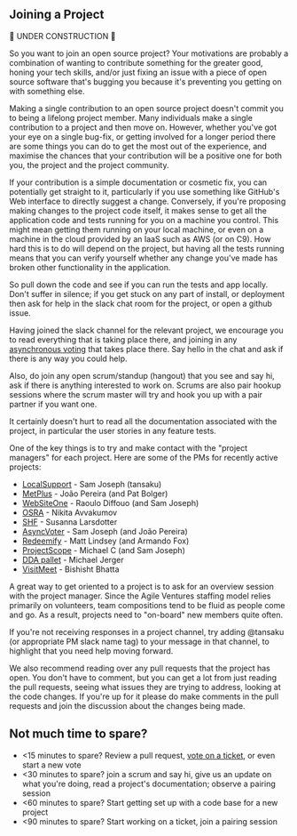 Joining a Project
-----------------

:construction: UNDER CONSTRUCTION :construction:

So you want to join an open source project?  Your motivations are probably a combination of wanting to contribute something for the greater good, honing your tech skills, and/or just fixing an issue with a piece of open source software that's bugging you because it's preventing you getting on with something else.

Making a single contribution to an open source project doesn't commit you to being a lifelong project member.  Many individuals make a single contribution to a project and then move on.   However, whether you've got your eye on a single bug-fix, or getting involved for a longer period there are some things you can do to get the most out of the experience, and maximise the chances that your contribution will be a positive one for both you, the project and the project community.

If your contribution is a simple documentation or cosmetic fix, you can potentially get straight to it, particularly if you use something like GitHub's Web interface to directly suggest a change.  Conversely, if you're proposing making changes to the project code itself, it makes sense to get all the application code and tests running for you on a machine you control.  This might mean getting them running on your local machine, or even on a machine in the cloud provided by an IaaS such as AWS (or on C9).  How hard this is to do will depend on the project, but having all the tests running means that you can verify yourself whether any change you've made has broken other functionality in the application.

So pull down the code and see if you can run the tests and app locally.  Don't suffer in silence; if you get stuck on any part of install, or deployment then ask for help in the slack chat room for the project, or open a github issue.

Having joined the slack channel for the relevant project, we encourage you to read everything that is taking place there, and joining in any [asynchronous voting](https://github.com/AgileVentures/AgileVentures/blob/master/ASYNC_VOTING.md) that takes place there.  Say hello in the chat and ask if there is any way you could help.

Also, do join any open scrum/standup (hangout) that you see and say hi, ask if there is anything interested to work on.  Scrums are also pair hookup sessions where the scrum master will try and hook you up with a pair partner if you want one.

It certainly doesn't hurt to read all the documentation associated with the project, in particular the user stories in any feature tests.  

One of the key things is to try and make contact with the "project managers" for each project.  Here are some of the PMs for recently active projects:

* [LocalSupport](https://agileventures.slack.com/messages/localsupport/) - Sam Joseph (tansaku)
* [MetPlus](https://agileventures.slack.com/messages/metplus/) - João Pereira (and Pat Bolger)
* [WebSiteOne](https://agileventures.slack.com/messages/websiteone/) - Raoulo Diffouo (and Sam Joseph)
* [OSRA](https://agileventures.slack.com/messages/osra/) - Nikita Avvakumov
* [SHF](https://agileventures.slack.com/messages/shf-project/) - Susanna Larsdotter
* [AsyncVoter](https://agileventures.slack.com/messages/async_voter/) - Sam Joseph (and João Pereira)
* [Redeemify](https://agileventures.slack.com/messages/redeemify/) - Matt Lindsey (and Armando Fox)
* [ProjectScope](https://agileventures.slack.com/messages/projectscope/) - Michael C (and Sam Joseph)
* [DDA pallet](https://agileventures.slack.com/messages/dda-pallet/) - Michael Jerger
* [VisitMeet](https://agileventures.slack.com/messages/visitmeet/) - Bishisht Bhatta

A great way to get oriented to a project is to ask for an overview session with the project manager.
Since the Agile Ventures staffing model relies primarily on volunteers, team compositions tend to be fluid
as people come and go.  As a result, projects need to "on-board" new members quite often.

If you're not receiving responses in a project channel, try adding @tansaku (or appropriate PM slack name tag) to your message in that channel, to highlight that you need help moving forward.

We also recommend reading over any pull requests that the project has open.  You don't have to comment, but you can get a lot from just reading the pull requests, seeing what issues they are trying to address, looking at the code changes.  If you're up for it please do make comments in the pull requests and join the discussion about the changes being made.

Not much time to spare?
----------------------

* <15 minutes to spare?  Review a pull request, [vote on a ticket](https://github.com/AgileVentures/AgileVentures/blob/master/ASYNC_VOTING.md), or even start a new vote
* <30 minutes to spare? join a scrum and say hi, give us an update on what you're doing, read a project's documentation; observe a pairing session
* <60 minutes to spare? Start getting set up with a code base for a new project
* <90 minutes to spare? Start working on a ticket, join a pairing session
